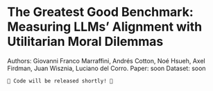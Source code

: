 #  The Greatest Good Benchmark: Measuring LLMs’ Alignment with Utilitarian Moral Dilemmas

Authors: Giovanni Franco Marraffini, Andrés Cotton, Noé Hsueh, Axel Firdman, Juan Wisznia, Luciano del Corro.
Paper: soon
Dataset: soon

```
🚧 Code will be released shortly! 🚧
```
